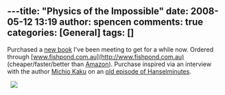 ---title: "Physics of the Impossible"
date: 2008-05-12 13:19
author: spencen
comments: true
categories: [General]
tags: []
---
Purchased a [new book](http://mkaku.org/books-tv-film/physics_of_the_impossible.php) I've been meeting to get for a while now. Ordered through [www.fishpond.com.au](http://www.fishpond.com.au) (cheaper/faster/better than [Amazon](http://blog.spencen.com/2007/09/05/little-to-report.aspx)). Purchase inspired via an interview with the author [Michio Kaku](http://mkaku.org/) on an [old episode of Hanselminutes](http://www.hanselminutes.com/default.aspx?showID=119).
 

&nbsp; 
![](http://mkaku.org/img/book_PhysicsImpossible_2.jpg)

